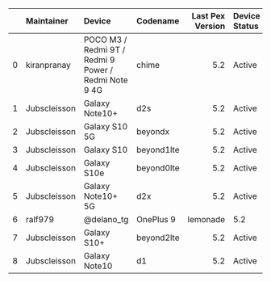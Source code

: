 |    | Maintainer           | Device                                               | Codename   |   Last Pex Version | Device Status   |
|---:|:---------------------|:-----------------------------------------------------|:-----------|-------------------:|:----------------|
|  0 | kiranpranay          | POCO M3 / Redmi 9T / Redmi 9 Power / Redmi Note 9 4G | chime      |                5.2 | Active          |
|  1 | Jubscleisson         | Galaxy Note10+                                       | d2s        |                5.2 | Active          |
|  2 | Jubscleisson         | Galaxy S10 5G                                        | beyondx    |                5.2 | Active          |
|  3 | Jubscleisson         | Galaxy S10                                           | beyond1lte |                5.2 | Active          |
|  4 | Jubscleisson         | Galaxy S10e                                          | beyond0lte |                5.2 | Active          |
|  5 | Jubscleisson         | Galaxy Note10+ 5G                                    | d2x        |                5.2 | Active          |
|  6 | ralf979 | @delano_tg | OnePlus 9                                            | lemonade   |                5.2 | Active          |
|  7 | Jubscleisson         | Galaxy S10+                                          | beyond2lte |                5.2 | Active          |
|  8 | Jubscleisson         | Galaxy Note10                                        | d1         |                5.2 | Active          |